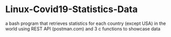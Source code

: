 # Linux-Covid19-Statistics-Data
a bash program that retrieves statistics for each country (except USA) in the world using REST API (postman.com) and 3 c functions to showcase data
